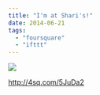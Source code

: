 ```yaml
---
title: "I'm at Shari's!"
date: 2014-06-21
tags: 
  - "foursquare"
  - "ifttt"
---
```


![](images/1nXqZFC)  
  
http://4sq.com/5JuDa2
